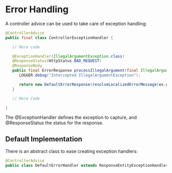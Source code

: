 # Error Handling

A controller advice can be used to take care of exception handling:

```java
@ControllerAdvice
public final class ControllerExceptionHandler {

   // More code

   @ExceptionHandler(IllegalArgumentException.class)
   @ResponseStatus(HttpStatus.BAD_REQUEST)
   @ResponseBody
   public final ErrorResponse processIllegalArgument(final IllegalArgumentException ex) {
      LOGGER.debug("Intercepted IllegalArgumentException");

      return new DefaultErrorResponse(resolveLocalizedErrorMessage(ex.getMessage()));
   }

   // More Code

}
```

The @ExceptionHandler defines the exception to capture, and @ResponseStatus the status for the response.

## Default Implementation

There is an abstract class to ease creating exception handlers:

```java
@ControllerAdvice
public class DefaultErrorHandler extends ResponseEntityExceptionHandler
```



